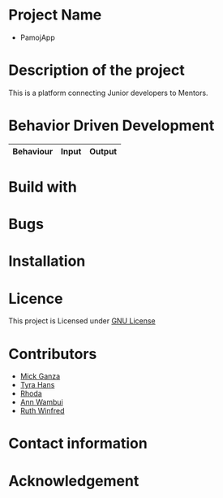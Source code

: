 # Project Name

* PamojApp

# Description of the project

This is a platform connecting Junior developers to Mentors.

# Behavior Driven Development

|Behaviour                            | Input                                          | Output              |
|-------------------------------------|------------------------------------------------|---------------------|


# Build with


# Bugs 

# Installation

# Licence


This project is Licensed under [GNU License](LICENSE)


# Contributors

* [Mick Ganza](https://github.com/Anngichuki)
* [Tyra Hans](https://github.com/Tyra-hans)
* [Rhoda](https://github.com/RkNyra)
* [Ann Wambui](https://github.com/Anngichuki)
* [Ruth Winfred](https://github.com/Ruthwinfred)

# Contact information

# Acknowledgement


